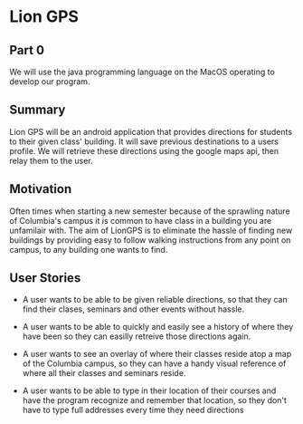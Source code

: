 # Lion GPS

## Part 0

We will use the java programming language on the MacOS operating to develop our program. 

## Summary
Lion GPS will be an android application that provides directions for students to their given class' building. It will save previous destinations to a users profile. We will retrieve these directions using the google maps api, then relay them to the user. 

## Motivation
Often times when starting a new semester because of the sprawling nature of Columbia's campus it is common to have class in a building you are unfamilair with. The aim of LionGPS is to eliminate the hassle of finding new buildings by providing easy to follow walking instructions from any point on campus, to any building one wants to find. 

## User Stories
 * A user wants to be able to be given reliable directions, so that they can find their clases, seminars and other events without hassle. 
 
 * A user wants to be able to quickly and easily see a history of where they have been so they can easilly retreive those directions again.
 
 * A user wants to see an overlay of where their classes reside atop a map of the Columbia campus, so they can have a handy visual reference of where all their classes and seminars reside.
 
 * A user wants to be able to type in their location of their courses and have the program recognize and remember that location, so they don't have to type full addresses every time they need directions
 
 
